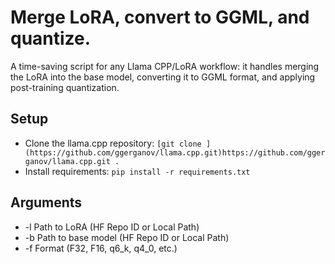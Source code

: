 # Merge LoRA, convert to GGML, and quantize.
A time-saving script for any Llama CPP/LoRA workflow: it handles merging the LoRA into the base model, converting it to GGML format, and applying post-training quantization.

## Setup
* Clone the llama.cpp repository: ```[git clone ](https://github.com/ggerganov/llama.cpp.git)https://github.com/ggerganov/llama.cpp.git .```
* Install requirements: ```pip install -r requirements.txt```

## Arguments
* -l Path to LoRA (HF Repo ID or Local Path)
* -b Path to base model (HF Repo ID or Local Path)
* -f Format (F32, F16, q6_k, q4_0, etc.)
